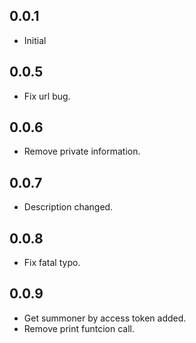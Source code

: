 ## 0.0.1
- Initial

## 0.0.5
- Fix url bug.

## 0.0.6
- Remove private information.

## 0.0.7
- Description changed.

## 0.0.8
- Fix fatal typo.

## 0.0.9
- Get summoner by access token added.
- Remove print funtcion call.